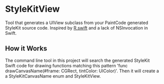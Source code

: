 # StyleKitView
Tool that generates a UIView subclass from your PaintCode generated StyleKit source code. Inspired by [R.swift](https://github.com/mac-cain13/R.swift) and a lack of NSInvocation in Swift.

## How it Works
The command line tool in this project will search the generated StyleKit Swift code for drawing functions matching this pattern 'func drawCanvasName(#frame: CGRect, tintColor: UIColor)'. Then it will create a a StyleKitCanvasName enum and StyleKitView.
